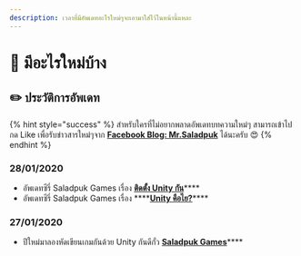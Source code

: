 ```yaml
---
description: เวลาที่มีอัพเดทอะไรใหม่ๆจะเอามาใส่ไว้ในหน้านี้แหละ
---
```


# 📰 มีอะไรใหม่บ้าง

## ✏️ ประวัติการอัพเดท

{% hint style="success" %}
สำหรับใครที่ไม่อยากพลาดอัพเดทบทความใหม่ๆ สามารถเข้าไปกด Like เพื่อรับข่าวสารใหม่ๆจาก [**Facebook Blog: Mr.Saladpuk**](https://www.facebook.com/mr.saladpuk) ได้นะครับ 😍
{% endhint %}

### 28/01/2020

* อัพเดทซีรี่ Saladpuk Games เรื่อง [**ติดตั้ง Unity กัน**](https://www.saladpuk.com/v/games/beginner/install)\*\*\*\*
* อัพเดทซีรี่ Saladpuk Games เรื่อง ****[**Unity คือไย?**](https://www.saladpuk.com/v/games/beginner/unity)\*\*\*\*

### 27/01/2020

* ปีใหม่มาลองหัดเขียนเกมกันด้วย Unity กันดีกั่ว [**Saladpuk Games**](https://www.saladpuk.com/v/games/)\*\*\*\*

